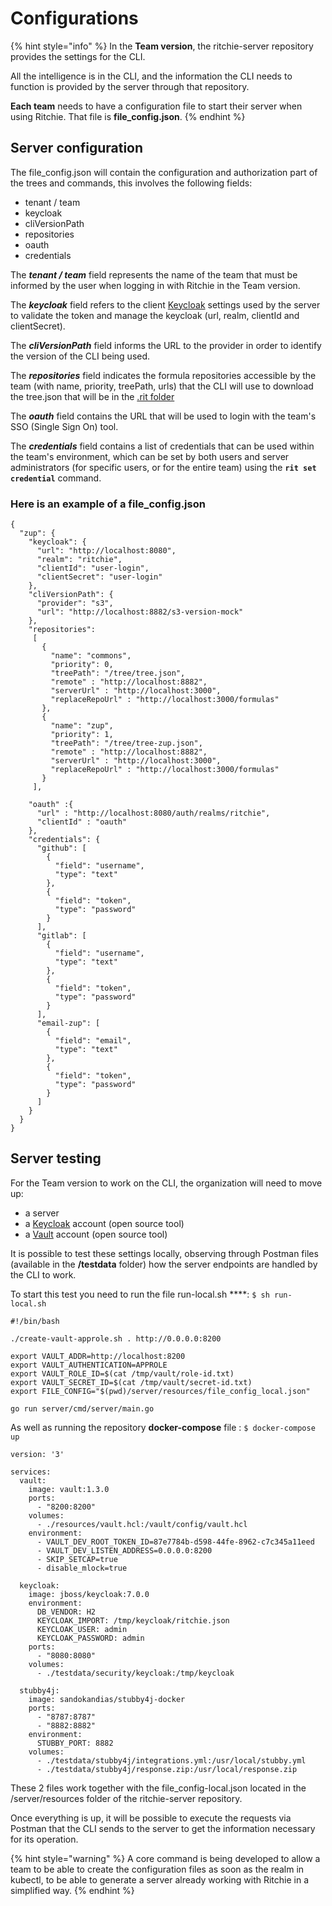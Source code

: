 # Configurations



{% hint style="info" %}
In the **Team version**, the ritchie-server repository provides the settings for the CLI. 

All the intelligence is in the CLI, and the information the CLI needs to function is provided by the server through that repository. 

**Each team** needs to have a configuration file to start their server when using Ritchie. That file is **file\_config.json**.
{% endhint %}

## Server configuration

The file\_config.json will contain the configuration and authorization part of the trees and commands, this involves the following fields: 

* tenant / team
* keycloak 
* cliVersionPath 
* repositories 
* oauth 
* credentials

The _**tenant / team**_ field represents the name of the team that must be informed by the user when logging in with Ritchie in the Team version.

The _**keycloak**_ field refers to the client [Keycloak](https://www.keycloak.org/) settings used by the server to validate the token and manage the keycloak \(url, realm, clientId and clientSecret\).

The _**cliVersionPath**_ field informs the URL to the provider in order to identify the version of the CLI being used.

The _**repositories**_ field indicates the formula repositories accessible by the team \(with name, priority, treePath, urls\) that the CLI will use to download the tree.json that will be in the [.rit folder ](../cli/.rit-folder.md)

The _**oauth**_ field contains the URL that will be used to login with the team's SSO \(Single Sign On\) tool. 

The _**credentials**_ field contains a list of credentials that can be used within the team's environment, which can be set by both users and server administrators \(for specific users, or for the entire team\) using the **`rit set credential`** command.

### Here is an example of a file\_config.json

```text
{
  "zup": {
    "keycloak": {
      "url": "http://localhost:8080",
      "realm": "ritchie",
      "clientId": "user-login",
      "clientSecret": "user-login"
    },
    "cliVersionPath": {
      "provider": "s3",
      "url": "http://localhost:8882/s3-version-mock"
    },
    "repositories":
     [
       {
         "name": "commons",
         "priority": 0,
         "treePath": "/tree/tree.json",
         "remote" : "http://localhost:8882",
         "serverUrl" : "http://localhost:3000",
         "replaceRepoUrl" : "http://localhost:3000/formulas"
       },
       {
         "name": "zup",
         "priority": 1,
         "treePath": "/tree/tree-zup.json",
         "remote" : "http://localhost:8882",
         "serverUrl" : "http://localhost:3000",
         "replaceRepoUrl" : "http://localhost:3000/formulas"
       }
     ],

    "oauth" :{
      "url" : "http://localhost:8080/auth/realms/ritchie",
      "clientId" : "oauth"
    },
    "credentials": {
      "github": [
        {
          "field": "username",
          "type": "text"
        },
        {
          "field": "token",
          "type": "password"
        }
      ],
      "gitlab": [
        {
          "field": "username",
          "type": "text"
        },
        {
          "field": "token",
          "type": "password"
        }
      ],
      "email-zup": [
        {
          "field": "email",
          "type": "text"
        },
        {
          "field": "token",
          "type": "password"
        }
      ]
    }
  }
}
```

## Server testing

For the Team version to work on the CLI, the organization will need to move up: 

* a server 
* a [Keycloak](https://www.keycloak.org/) account \(open source tool\) 
* a [Vault](https://www.vaultproject.io/) account \(open source tool\) 

It is possible to test these settings locally, observing through Postman files \(available in the **/testdata** folder\) how the server endpoints are handled by the CLI to work. 

To start this test you need to run the file run-local.sh ****: `$ sh run-local.sh`

```text
#!/bin/bash

./create-vault-approle.sh . http://0.0.0.0:8200

export VAULT_ADDR=http://localhost:8200
export VAULT_AUTHENTICATION=APPROLE
export VAULT_ROLE_ID=$(cat /tmp/vault/role-id.txt)
export VAULT_SECRET_ID=$(cat /tmp/vault/secret-id.txt)
export FILE_CONFIG="$(pwd)/server/resources/file_config_local.json"

go run server/cmd/server/main.go
```

As well as running the repository **docker-compose** file : `$ docker-compose up`

```text
version: '3'

services:
  vault:
    image: vault:1.3.0
    ports:
      - "8200:8200"
    volumes:
      - ./resources/vault.hcl:/vault/config/vault.hcl
    environment:
      - VAULT_DEV_ROOT_TOKEN_ID=87e7784b-d598-44fe-8962-c7c345a11eed
      - VAULT_DEV_LISTEN_ADDRESS=0.0.0.0:8200
      - SKIP_SETCAP=true
      - disable_mlock=true

  keycloak:
    image: jboss/keycloak:7.0.0
    environment:
      DB_VENDOR: H2
      KEYCLOAK_IMPORT: /tmp/keycloak/ritchie.json
      KEYCLOAK_USER: admin
      KEYCLOAK_PASSWORD: admin
    ports:
      - "8080:8080"
    volumes:
      - ./testdata/security/keycloak:/tmp/keycloak

  stubby4j:
    image: sandokandias/stubby4j-docker
    ports:
      - "8787:8787"
      - "8882:8882"
    environment:
      STUBBY_PORT: 8882
    volumes:
      - ./testdata/stubby4j/integrations.yml:/usr/local/stubby.yml
      - ./testdata/stubby4j/response.zip:/usr/local/response.zip
```

These 2 files work together with the file\_config-local.json located in the /server/resources folder of the ritchie-server repository. 

Once everything is up, it will be possible to execute the requests via Postman that the CLI sends to the server to get the information necessary for its operation.

{% hint style="warning" %}
A core command is being developed to allow a team to be able to create the configuration files as soon as the realm in kubectl, to be able to generate a server already working with Ritchie in a simplified way.
{% endhint %}

